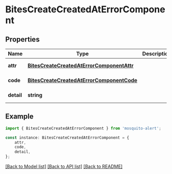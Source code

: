 # BitesCreateCreatedAtErrorComponent


## Properties

Name | Type | Description | Notes
------------ | ------------- | ------------- | -------------
**attr** | [**BitesCreateCreatedAtErrorComponentAttr**](BitesCreateCreatedAtErrorComponentAttr.md) |  | [default to undefined]
**code** | [**BitesCreateCreatedAtErrorComponentCode**](BitesCreateCreatedAtErrorComponentCode.md) |  | [default to undefined]
**detail** | **string** |  | [default to undefined]

## Example

```typescript
import { BitesCreateCreatedAtErrorComponent } from 'mosquito-alert';

const instance: BitesCreateCreatedAtErrorComponent = {
    attr,
    code,
    detail,
};
```

[[Back to Model list]](../README.md#documentation-for-models) [[Back to API list]](../README.md#documentation-for-api-endpoints) [[Back to README]](../README.md)
